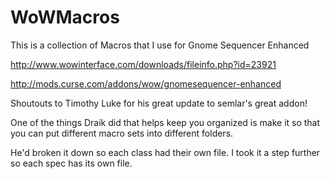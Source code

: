 # WoWMacros
This is a collection of Macros that I use for Gnome Sequencer Enhanced


http://www.wowinterface.com/downloads/fileinfo.php?id=23921


http://mods.curse.com/addons/wow/gnomesequencer-enhanced

Shoutouts to Timothy Luke for his great update to semlar's great addon!

One of the things Draik did that helps keep you organized is make it so that you can put different macro sets into different folders.

He'd broken it down so each class had their own file. I took it a step further so each spec has its own file.

